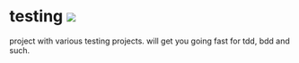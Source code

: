 [travis-logo]: https://travis-ci.com/ys-ink/testing.svg?branch=master

# testing ![][travis-logo]
project with various testing projects. will get you going fast for tdd, bdd and such.
